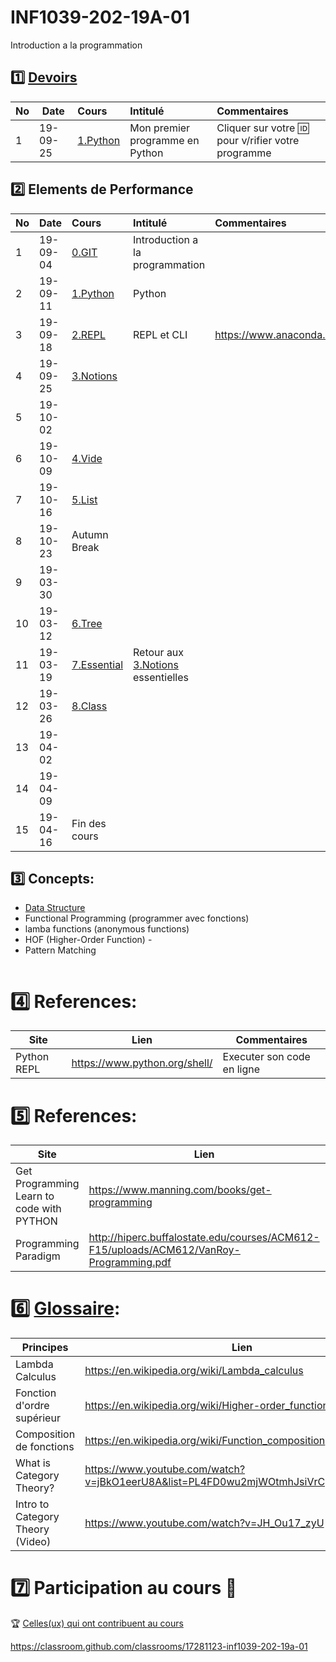 # INF1039-202-19A-01

Introduction a la programmation

## :one: [Devoirs](Devoirs)
|No| Date   | Cours                           | Intitulé                                |  Commentaires    |
|--|--------|:--------------------------------|:----------------------------------------|:-----------------|
| 1|19-09-25|[1.Python](1.Python#evaluation)  | Mon premier programme en Python         |  Cliquer sur votre :id: pour v/rifier votre programme    |





## :two: Elements de Performance

|No| Date   | Cours                   | Intitulé                                |  Commentaires    |
|--|--------|:------------------------|:----------------------------------------|:-----------------|
| 1|19-09-04|[0.GIT](0.GIT)           | Introduction a la programmation         |                  |
| 2|19-09-11|[1.Python](1.Python)     | Python                                  |                  |
| 3|19-09-18|[2.REPL](2.REPL)         | REPL et CLI                             |  https://www.anaconda.com/distribution/ |
| 4|19-09-25|[3.Notions](3.Notions)   |                                         |                  |
| 5|19-10-02|                         |                                         |                  |
| 6|19-10-09|[4.Vide](4.Vide)         |                                         |                  |
| 7|19-10-16|[5.List](5.List)         |                                         |                  |
| 8|19-10-23| Autumn Break            |                                         |                  |
| 9|19-03-30|                         |                                         |                  |
|10|19-03-12|[6.Tree](6.Tree)         |                                         |                  |
|11|19-03-19|[7.Essential](7.Essential)|  Retour aux [3.Notions](3.Notions) essentielles |                  |
|12|19-03-26|[8.Class](8.Class)       |                                         |                  |
|13|19-04-02|                         |                                         |                  |
|14|19-04-09|                         |                                         |                  |
|15|19-04-16| Fin des cours           |                                         |                  |


## :three: Concepts:

- [Data Structure](https://twitter.github.io/scala_school/collections.html)
- Functional Programming (programmer avec fonctions)
- lamba functions (anonymous functions)
- HOF (Higher-Order Function) - 
- Pattern Matching

```
```

# :four: References:

|Site                                      | Lien                                         |  Commentaires                |
|------------------------------------------|----------------------------------------------|------------------------------|
| Python REPL                              |  https://www.python.org/shell/               |  Executer son code en ligne  |



# :five: References:

|Site                                       | Lien                                          |  Commentaires    |
|-------------------------------------------|-----------------------------------------------|------------------|
| Get Programming Learn to code with PYTHON | https://www.manning.com/books/get-programming | :ledger: Book    |
| Programming Paradigm                      | http://hiperc.buffalostate.edu/courses/ACM612-F15/uploads/ACM612/VanRoy-Programming.pdf |


# :six: [Glossaire](https://docs.scala-lang.org/glossary/):

| Principes                       | Lien                                               |
|---------------------------------|----------------------------------------------------|
| Lambda Calculus                 |https://en.wikipedia.org/wiki/Lambda_calculus       |
| Fonction d'ordre supérieur      |https://en.wikipedia.org/wiki/Higher-order_function |
| Composition de fonctions        |https://en.wikipedia.org/wiki/Function_composition  |
| What is Category Theory?        |https://www.youtube.com/watch?v=jBkO1eerU8A&list=PL4FD0wu2mjWOtmhJsiVrCpzOAk42uhdz8|
| Intro to Category Theory (Video)|https://www.youtube.com/watch?v=JH_Ou17_zyU         |

# :seven: Participation au cours :clap:
:trophy: <a href="https://github.com/CollegeBoreal/INF1039-202-19A-01/graphs/contributors">Celles(ux) qui ont contribuent au cours</a>


https://classroom.github.com/classrooms/17281123-inf1039-202-19a-01
